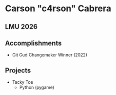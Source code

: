 # Carson "c4rson" Cabrera #
## LMU 2026 ##

## Accomplishments ##
- Git Gud Changemaker Winner (2022)

## Projects ##
- Tacky Toe
  - Python (pygame)
